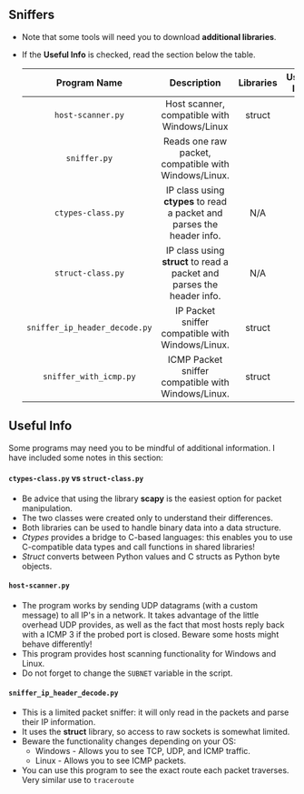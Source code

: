 ## Sniffers

* Note that some tools will need you to download **additional libraries**.
* If the **Useful Info** is checked, read the section below the table.


   | Program Name | Description| Libraries| Useful Info |
   | :--------: | :---: | :---: | :---: | 
   | `host-scanner.py`| Host scanner, compatible with Windows/Linux | struct | |
   | `sniffer.py`| Reads one raw packet, compatible with Windows/Linux. | | |
   | `ctypes-class.py`| IP class using **ctypes** to read a packet and parses the header info. | N/A | ⚠️ |
   | `struct-class.py`| IP class using **struct** to read a packet and parses the header info. | N/A | ⚠️ |
   | `sniffer_ip_header_decode.py`| IP Packet sniffer compatible with Windows/Linux. | struct | ⚠️ |
   | `sniffer_with_icmp.py`| ICMP Packet sniffer compatible with Windows/Linux. | struct | ⚠️ |

## Useful Info

Some programs may need you to be mindful of additional information. I have included some notes in this section:
   
#### `ctypes-class.py` vs `struct-class.py`

* Be advice that using the library **scapy** is the easiest option for packet manipulation. 
* The two classes were created only to understand their differences.
* Both libraries can be used to handle binary data into a data structure. 
* *Ctypes* provides a bridge to C-based languages: this enables you to use C-compatible data types and call functions in shared libraries!
* *Struct* converts between Python values and C structs as Python byte objects.


#### `host-scanner.py`

* The program works by sending UDP datagrams (with a custom message) to all IP's in a network. It takes advantage of the little overhead UDP provides, as well as the fact that most hosts reply back with a ICMP 3 if the probed port is closed. Beware some hosts might behave differently!
* This program provides host scanning functionality for Windows and Linux. 
* Do not forget to change the `SUBNET` variable in the script.


#### `sniffer_ip_header_decode.py`

* This is a limited packet sniffer: it will only read in the packets and parse their IP information. 
* It uses the **struct** library, so access to raw sockets is somewhat limited. 
* Beware the functionality changes depending on your OS:
   * Windows - Allows you to see TCP, UDP, and ICMP traffic.
   * Linux   - Allows you to see ICMP packets.
* You can use this program to see the exact route each packet traverses. Very similar use to `traceroute`
